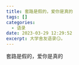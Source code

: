 ```yaml
---
title: 套路是假的，爱你是真的
tags: []
categories:
  - 语录
date: 2023-03-29 12:29:52
excerpt: 大学舍友语录😏。
---
```


套路是假的，爱你是真的


